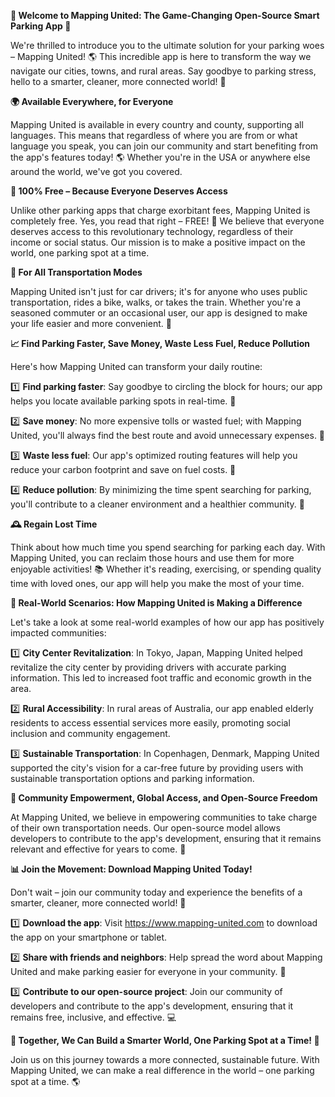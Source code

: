 **🚀 Welcome to Mapping United: The Game-Changing Open-Source Smart Parking App 🚗**

We're thrilled to introduce you to the ultimate solution for your parking woes – Mapping United! 🌎 This incredible app is here to transform the way we navigate our cities, towns, and rural areas. Say goodbye to parking stress, hello to a smarter, cleaner, more connected world! 🌟

**🌍 Available Everywhere, for Everyone**

Mapping United is available in every country and county, supporting all languages. This means that regardless of where you are from or what language you speak, you can join our community and start benefiting from the app's features today! 🌎 Whether you're in the USA or anywhere else around the world, we've got you covered.

**💸 100% Free – Because Everyone Deserves Access**

Unlike other parking apps that charge exorbitant fees, Mapping United is completely free. Yes, you read that right – FREE! 🙌 We believe that everyone deserves access to this revolutionary technology, regardless of their income or social status. Our mission is to make a positive impact on the world, one parking spot at a time.

**🚗 For All Transportation Modes**

Mapping United isn't just for car drivers; it's for anyone who uses public transportation, rides a bike, walks, or takes the train. Whether you're a seasoned commuter or an occasional user, our app is designed to make your life easier and more convenient. 🌟

**📈 Find Parking Faster, Save Money, Waste Less Fuel, Reduce Pollution**

Here's how Mapping United can transform your daily routine:

1️⃣ **Find parking faster**: Say goodbye to circling the block for hours; our app helps you locate available parking spots in real-time. 📍

2️⃣ **Save money**: No more expensive tolls or wasted fuel; with Mapping United, you'll always find the best route and avoid unnecessary expenses. 💸

3️⃣ **Waste less fuel**: Our app's optimized routing features will help you reduce your carbon footprint and save on fuel costs. 🌱

4️⃣ **Reduce pollution**: By minimizing the time spent searching for parking, you'll contribute to a cleaner environment and a healthier community. 🌿

**🕰️ Regain Lost Time**

Think about how much time you spend searching for parking each day. With Mapping United, you can reclaim those hours and use them for more enjoyable activities! 📚 Whether it's reading, exercising, or spending quality time with loved ones, our app will help you make the most of your time.

**🌟 Real-World Scenarios: How Mapping United is Making a Difference**

Let's take a look at some real-world examples of how our app has positively impacted communities:

1️⃣ **City Center Revitalization**: In Tokyo, Japan, Mapping United helped revitalize the city center by providing drivers with accurate parking information. This led to increased foot traffic and economic growth in the area.

2️⃣ **Rural Accessibility**: In rural areas of Australia, our app enabled elderly residents to access essential services more easily, promoting social inclusion and community engagement.

3️⃣ **Sustainable Transportation**: In Copenhagen, Denmark, Mapping United supported the city's vision for a car-free future by providing users with sustainable transportation options and parking information.

**🌟 Community Empowerment, Global Access, and Open-Source Freedom**

At Mapping United, we believe in empowering communities to take charge of their own transportation needs. Our open-source model allows developers to contribute to the app's development, ensuring that it remains relevant and effective for years to come. 🤝

**📊 Join the Movement: Download Mapping United Today!**

Don't wait – join our community today and experience the benefits of a smarter, cleaner, more connected world! 🌟

1️⃣ **Download the app**: Visit https://www.mapping-united.com to download the app on your smartphone or tablet.

2️⃣ **Share with friends and neighbors**: Help spread the word about Mapping United and make parking easier for everyone in your community. 🤝

3️⃣ **Contribute to our open-source project**: Join our community of developers and contribute to the app's development, ensuring that it remains free, inclusive, and effective. 💻

**🌟 Together, We Can Build a Smarter World, One Parking Spot at a Time! 🚀**

Join us on this journey towards a more connected, sustainable future. With Mapping United, we can make a real difference in the world – one parking spot at a time. 🌎